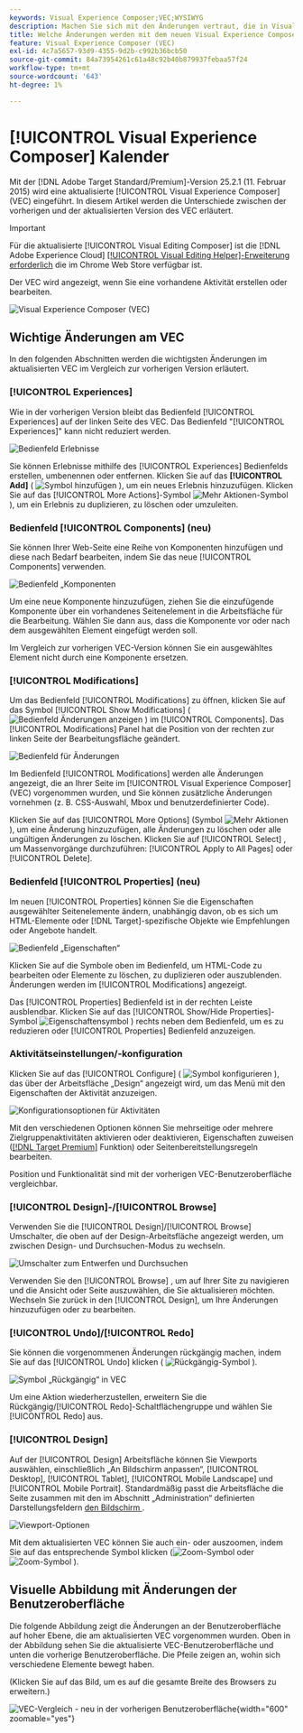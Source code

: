 ```yaml
---
keywords: Visual Experience Composer;VEC;WYSIWYG
description: Machen Sie sich mit den Änderungen vertraut, die in Visual Experience Composer (VEC) in Adobe Target 25.2.1 (11. Februar 2025) eingeführt wurden.
title: Welche Änderungen werden mit dem neuen Visual Experience Composer (VEC) eingeführt?
feature: Visual Experience Composer (VEC)
exl-id: 4c7a5657-93d9-4355-9d2b-c992b36bcb50
source-git-commit: 84a73954261c61a48c92b40b879937febaa57f24
workflow-type: tm+mt
source-wordcount: '643'
ht-degree: 1%

---
```


# [!UICONTROL Visual Experience Composer] Kalender

Mit der [!DNL Adobe Target Standard/Premium]-Version 25.2.1 (11. Februar 2015) wird eine aktualisierte [!UICONTROL Visual Experience Composer] (VEC) eingeführt. In diesem Artikel werden die Unterschiede zwischen der vorherigen und der aktualisierten Version des VEC erläutert.

>[!IMPORTANT]
>
>Für die aktualisierte [!UICONTROL Visual Editing Composer] ist die [!DNL Adobe Experience Cloud] [[!UICONTROL Visual Editing Helper]-Erweiterung erforderlich](/help/main/c-experiences/c-visual-experience-composer/r-troubleshoot-composer/visual-editing-helper-extension.md) die im Chrome Web Store verfügbar ist.

Der VEC wird angezeigt, wenn Sie eine vorhandene Aktivität erstellen oder bearbeiten.

![Visual Experience Composer (VEC)](/help/main/c-experiences/c-visual-experience-composer/assets/new-vec.png)

## Wichtige Änderungen am VEC

In den folgenden Abschnitten werden die wichtigsten Änderungen im aktualisierten VEC im Vergleich zur vorherigen Version erläutert.

### [!UICONTROL Experiences]

Wie in der vorherigen Version bleibt das Bedienfeld [!UICONTROL Experiences] auf der linken Seite des VEC. Das Bedienfeld &quot;[!UICONTROL Experiences]&quot; kann nicht reduziert werden.

![Bedienfeld Erlebnisse](/help/main/c-experiences/c-visual-experience-composer/assets/experiences-panel.png)

Sie können Erlebnisse mithilfe des [!UICONTROL Experiences] Bedienfelds erstellen, umbenennen oder entfernen. Klicken Sie auf das **[!UICONTROL Add]** ( ![Symbol hinzufügen](/help/main/assets/icons/Add.svg) ), um ein neues Erlebnis hinzuzufügen. Klicken Sie auf das [!UICONTROL More Actions]-Symbol ![Mehr Aktionen-Symbol](/help/main/assets/icons/MoreSmall.svg) ), um ein Erlebnis zu duplizieren, zu löschen oder umzuleiten.

### Bedienfeld [!UICONTROL Components] (neu)

Sie können Ihrer Web-Seite eine Reihe von Komponenten hinzufügen und diese nach Bedarf bearbeiten, indem Sie das neue [!UICONTROL Components] verwenden.

![Bedienfeld „Komponenten](/help/main/c-experiences/c-visual-experience-composer/assets/components-panel.png)

Um eine neue Komponente hinzuzufügen, ziehen Sie die einzufügende Komponente über ein vorhandenes Seitenelement in die Arbeitsfläche für die Bearbeitung. Wählen Sie dann aus, dass die Komponente vor oder nach dem ausgewählten Element eingefügt werden soll.

Im Vergleich zur vorherigen VEC-Version können Sie ein ausgewähltes Element nicht durch eine Komponente ersetzen.

### [!UICONTROL Modifications]

Um das Bedienfeld [!UICONTROL Modifications] zu öffnen, klicken Sie auf das Symbol [!UICONTROL Show Modifications] ( ![Bedienfeld Änderungen anzeigen](/help/main/assets/icons/History.svg) ) im [!UICONTROL Components]. Das [!UICONTROL Modifications] Panel hat die Position von der rechten zur linken Seite der Bearbeitungsfläche geändert.

![Bedienfeld für Änderungen](/help/main/c-experiences/c-visual-experience-composer/assets/modifications-panel.png)

Im Bedienfeld [!UICONTROL Modifications] werden alle Änderungen angezeigt, die an Ihrer Seite im [!UICONTROL Visual Experience Composer] (VEC) vorgenommen wurden, und Sie können zusätzliche Änderungen vornehmen (z. B. CSS-Auswahl, Mbox und benutzerdefinierter Code).

Klicken Sie auf das [!UICONTROL More Options] (Symbol ![Mehr Aktionen](/help/main/assets/icons/MoreSmall.svg) ), um eine Änderung hinzuzufügen, alle Änderungen zu löschen oder alle ungültigen Änderungen zu löschen. Klicken Sie auf [!UICONTROL Select] , um Massenvorgänge durchzuführen: [!UICONTROL Apply to All Pages] oder [!UICONTROL Delete].

### Bedienfeld [!UICONTROL Properties] (neu)

Im neuen [!UICONTROL Properties] können Sie die Eigenschaften ausgewählter Seitenelemente ändern, unabhängig davon, ob es sich um HTML-Elemente oder [!DNL Target]-spezifische Objekte wie Empfehlungen oder Angebote handelt.

![Bedienfeld „Eigenschaften“](/help/main/c-experiences/c-visual-experience-composer/assets/properties-panel.png)

Klicken Sie auf die Symbole oben im Bedienfeld, um HTML-Code zu bearbeiten oder Elemente zu löschen, zu duplizieren oder auszublenden. Änderungen werden im [!UICONTROL Modifications] angezeigt.

Das [!UICONTROL Properties] Bedienfeld ist in der rechten Leiste ausblendbar. Klicken Sie auf das [!UICONTROL Show/Hide Properties]-Symbol ![Eigenschaftensymbol](/help/main/assets/icons/Propertie.svg) ) rechts neben dem Bedienfeld, um es zu reduzieren oder [!UICONTROL Properties] Bedienfeld anzuzeigen.

### Aktivitätseinstellungen/-konfiguration

Klicken Sie auf das [!UICONTROL Configure] ( ![Symbol konfigurieren](/help/main/assets/icons/Setting.svg) ), das über der Arbeitsfläche „Design“ angezeigt wird, um das Menü mit den Eigenschaften der Aktivität anzuzeigen.

![Konfigurationsoptionen für Aktivitäten](/help/main/c-experiences/c-visual-experience-composer/assets/configure-options.png)

Mit den verschiedenen Optionen können Sie mehrseitige oder mehrere Zielgruppenaktivitäten aktivieren oder deaktivieren, Eigenschaften zuweisen ([[!DNL Target Premium]](/help/main/c-intro/intro.md#premium) Funktion) oder Seitenbereitstellungsregeln bearbeiten.

Position und Funktionalität sind mit der vorherigen VEC-Benutzeroberfläche vergleichbar.

### [!UICONTROL Design]-/[!UICONTROL Browse]

Verwenden Sie die [!UICONTROL Design]/[!UICONTROL Browse] Umschalter, die oben auf der Design-Arbeitsfläche angezeigt werden, um zwischen Design- und Durchsuchen-Modus zu wechseln.

![Umschalter zum Entwerfen und Durchsuchen](/help/main/c-experiences/c-visual-experience-composer/assets/design-browse-mode.png)

Verwenden Sie den [!UICONTROL Browse] , um auf Ihrer Site zu navigieren und die Ansicht oder Seite auszuwählen, die Sie aktualisieren möchten. Wechseln Sie zurück in den [!UICONTROL Design], um Ihre Änderungen hinzuzufügen oder zu bearbeiten.

### [!UICONTROL Undo]/[!UICONTROL Redo]

Sie können die vorgenommenen Änderungen rückgängig machen, indem Sie auf das [!UICONTROL Undo] klicken ( ![Rückgängig-Symbol](/help/main/assets/icons/Undo.svg) ).

![Symbol „Rückgängig“ in VEC](/help/main/c-experiences/c-visual-experience-composer/assets/undo.png)

Um eine Aktion wiederherzustellen, erweitern Sie die Rückgängig/[!UICONTROL Redo]-Schaltflächengruppe und wählen Sie [!UICONTROL Redo] aus.

### [!UICONTROL Design]

Auf der [!UICONTROL Design] Arbeitsfläche können Sie Viewports auswählen, einschließlich „An Bildschirm anpassen“, [!UICONTROL Desktop], [!UICONTROL Tablet], [!UICONTROL Mobile Landscape] und [!UICONTROL Mobile Portrait]. Standardmäßig passt die Arbeitsfläche die Seite zusammen mit den im Abschnitt „Administration“ definierten Darstellungsfeldern [ den Bildschirm ](/help/main/administrating-target/visual-experience-composer-set-up.md).

![Viewport-Optionen](/help/main/c-experiences/c-visual-experience-composer/assets/viewports.png)

Mit dem aktualisierten VEC können Sie auch ein- oder auszoomen, indem Sie auf das entsprechende Symbol klicken (![Zoom-Symbol](/help/main/assets/icons/ZoomIn.svg) oder ![Zoom-Symbol](/help/main/assets/icons/ZoomOut.svg) ).

## Visuelle Abbildung mit Änderungen der Benutzeroberfläche

Die folgende Abbildung zeigt die Änderungen an der Benutzeroberfläche auf hoher Ebene, die am aktualisierten VEC vorgenommen wurden. Oben in der Abbildung sehen Sie die aktualisierte VEC-Benutzeroberfläche und unten die vorherige Benutzeroberfläche. Die Pfeile zeigen an, wohin sich verschiedene Elemente bewegt haben.

(Klicken Sie auf das Bild, um es auf die gesamte Breite des Browsers zu erweitern.)

![VEC-Vergleich - neu in der vorherigen Benutzeroberfläche](/help/main/c-experiences/c-visual-experience-composer/assets/vec-comparison.png){width="600" zoomable="yes"}
